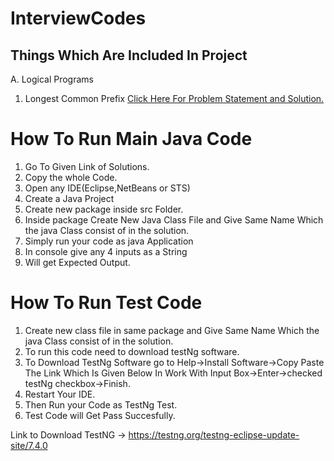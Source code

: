 # InterviewCodes

## Things Which Are Included In Project
  A. Logical Programs
  
   1. Longest Common Prefix [Click Here For Problem Statement and Solution.](https://github.com/Prasann97/InterviewCodes/blob/main/Longest%20Common%20Prefix%20Problem%20Statement%20%26%20Solution.md)


# How To Run Main Java Code
  1. Go To Given Link of Solutions.
  2. Copy the whole Code.
  3. Open any IDE(Eclipse,NetBeans or STS)
  4. Create a Java Project
  5. Create new package inside src Folder.
  6. Inside package Create New Java Class File and Give Same Name Which the java Class consist of in the solution.
  7. Simply run your code as java Application
  8. In console give any 4 inputs as a String
  9. Will get Expected Output.

# How To Run Test Code
  1. Create new class file in same package and Give Same Name Which the java Class consist of in the solution.
  2. To run this code need to download testNg software.
  3. To Download TestNg Software go to Help->Install Software->Copy Paste The Link Which Is Given Below In Work With Input Box->Enter->checked testNg checkbox->Finish.
  4. Restart Your IDE.
  5. Then Run your Code as TestNg Test.
  6. Test Code will Get Pass Succesfully.

Link to Download TestNG -> https://testng.org/testng-eclipse-update-site/7.4.0
